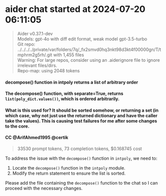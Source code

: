 
# aider chat started at 2024-07-20 06:11:05

> Aider v0.37.1-dev  
> Models: gpt-4o with diff edit format, weak model gpt-3.5-turbo  
> Git repo: ../../../../private/var/folders/7q/_fx2smvd0hq3nkt98d3kt4f00000gn/T/tmphrm2g5rh/.git with 1,455 files  
> Warning: For large repos, consider using an .aiderignore file to ignore irrelevant files/dirs.  
> Repo-map: using 2048 tokens  

#### decompose() function in intpoly returns a list of arbitrary order  
#### The decompose() function, with separate=True, returns `list(poly_dict.values())`, which is ordered arbitrarily.    
####   
#### What is this used for? It should be sorted somehow, or returning a set (in which case, why not just use the returned dictionary and have the caller take the values). This is causing test failures for me after some changes to the core.   
####   
#### CC @ArifAhmed1995 @certik  
> 33530 prompt tokens, 73 completion tokens, $0.168745 cost  

To address the issue with the `decompose()` function in `intpoly`, we need to:

1. Locate the `decompose()` function in the `intpoly` module.
2. Modify the return statement to ensure the list is sorted.

Please add the file containing the `decompose()` function to the chat so I can proceed with the necessary changes.

